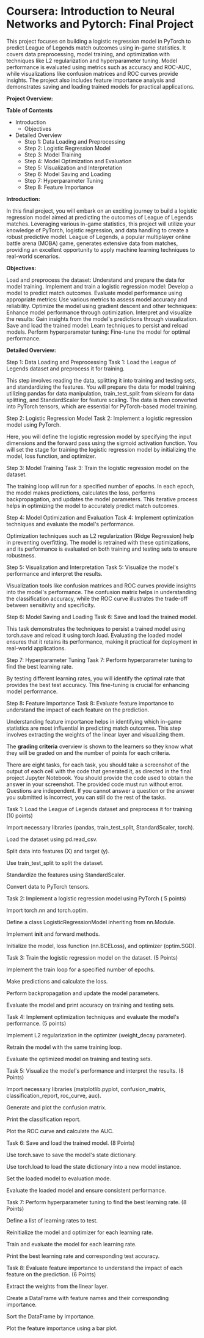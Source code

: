 # Coursera: Introduction to Neural Networks and Pytorch: Final Project

This project focuses on building a logistic regression model in PyTorch to predict League of Legends match outcomes using in-game statistics. It covers data preprocessing, model training, and optimization with techniques like L2 regularization and hyperparameter tuning. Model performance is evaluated using metrics such as accuracy and ROC-AUC, while visualizations like confusion matrices and ROC curves provide insights. The project also includes feature importance analysis and demonstrates saving and loading trained models for practical applications.

**Project Overview:**

**Table of Contents**
- Introduction
  - Objectives
- Detailed Overview
  - Step 1: Data Loading and Preprocessing
  - Step 2: Logistic Regression Model
  - Step 3: Model Training
  - Step 4: Model Optimization and Evaluation
  - Step 5: Visualization and Interpretation
  - Step 6: Model Saving and Loading
  - Step 7: Hyperparameter Tuning
  - Step 8: Feature Importance

**Introduction:**

In this final project, you will embark on an exciting journey to build a logistic regression model aimed at predicting the outcomes of League of Legends matches. Leveraging various in-game statistics, this project will utilize your knowledge of PyTorch, logistic regression, and data handling to create a robust predictive model. League of Legends, a popular multiplayer online battle arena (MOBA) game, generates extensive data from matches, providing an excellent opportunity to apply machine learning techniques to real-world scenarios.

**Objectives:**

Load and preprocess the dataset: Understand and prepare the data for model training.
Implement and train a logistic regression model: Develop a model to predict match outcomes.
Evaluate model performance using appropriate metrics: Use various metrics to assess model accuracy and reliability.
Optimize the model using gradient descent and other techniques: Enhance model performance through optimization.
Interpret and visualize the results: Gain insights from the model's predictions through visualization.
Save and load the trained model: Learn techniques to persist and reload models.
Perform hyperparameter tuning: Fine-tune the model for optimal performance.

**Detailed Overview:**

Step 1: Data Loading and Preprocessing
Task 1: Load the League of Legends dataset and preprocess it for training.

This step involves reading the data, splitting it into training and testing sets, and standardizing the features. You will prepare the data for model training utilizing pandas for data manipulation, train_test_split from sklearn for data splitting, and StandardScaler for feature scaling. The data is then converted into PyTorch tensors, which are essential for PyTorch-based model training.

Step 2: Logistic Regression Model
Task 2: Implement a logistic regression model using PyTorch.

Here, you will define the logistic regression model by specifying the input dimensions and the forward pass using the sigmoid activation function. You will set the stage for training the logistic regression model by initializing the model, loss function, and optimizer.

Step 3: Model Training
Task 3: Train the logistic regression model on the dataset.

The training loop will run for a specified number of epochs. In each epoch, the model makes predictions, calculates the loss, performs backpropagation, and updates the model parameters. This iterative process helps in optimizing the model to accurately predict match outcomes.

Step 4: Model Optimization and Evaluation
Task 4: Implement optimization techniques and evaluate the model's performance.

Optimization techniques such as L2 regularization (Ridge Regression) help in preventing overfitting. The model is retrained with these optimizations, and its performance is evaluated on both training and testing sets to ensure robustness.

Step 5: Visualization and Interpretation
Task 5: Visualize the model's performance and interpret the results.

Visualization tools like confusion matrices and ROC curves provide insights into the model's performance. The confusion matrix helps in understanding the classification accuracy, while the ROC curve illustrates the trade-off between sensitivity and specificity.

Step 6: Model Saving and Loading
Task 6: Save and load the trained model.

This task demonstrates the techniques to persist a trained model using torch.save and reload it using torch.load. Evaluating the loaded model ensures that it retains its performance, making it practical for deployment in real-world applications.

Step 7: Hyperparameter Tuning
Task 7: Perform hyperparameter tuning to find the best learning rate.

By testing different learning rates, you will identify the optimal rate that provides the best test accuracy. This fine-tuning is crucial for enhancing model performance.

Step 8: Feature Importance
Task 8: Evaluate feature importance to understand the impact of each feature on the prediction.

Understanding feature importance helps in identifying which in-game statistics are most influential in predicting match outcomes. This step involves extracting the weights of the linear layer and visualizing them.

The **grading criteria** overview is shown to the learners so they know what they will be graded on and the number of points for each criteria.

There are eight tasks,  for each task, you should take a screenshot of the output of each cell with the code that generated it, as directed in the final project Jupyter Notebook.  You should provide the code used to obtain the answer in your screenshot. The provided code must run without error. Questions are independent. If you cannot answer a question or the answer you submitted is incorrect, you can still do the rest of the tasks. 

Task 1: Load the League of Legends dataset and preprocess it for training (10 points)

Import necessary libraries (pandas, train_test_split, StandardScaler, torch).

Load the dataset using pd.read_csv.

Split data into features (X) and target (y).

Use train_test_split to split the dataset.

Standardize the features using StandardScaler.

Convert data to PyTorch tensors.

Task 2: Implement a logistic regression model using PyTorch ( 5 points)

Import torch.nn and torch.optim.

Define a class LogisticRegressionModel inheriting from nn.Module.

Implement __init__ and forward methods.

Initialize the model, loss function (nn.BCELoss), and optimizer (optim.SGD).

Task 3: Train the logistic regression model on the dataset. (5 Points)

Implement the train loop for a specified number of epochs.

Make predictions and calculate the loss.

Perform backpropagation and update the model parameters.

Evaluate the model and print accuracy on training and testing sets.

Task 4: Implement optimization techniques and evaluate the model's performance. (5 points)

Implement L2 regularization in the optimizer (weight_decay parameter).

Retrain the model with the same training loop.

Evaluate the optimized model on training and testing sets.

Task 5: Visualize the model's performance and interpret the results. (8 Points)

Import necessary libraries (matplotlib.pyplot, confusion_matrix, classification_report, roc_curve, auc).

Generate and plot the confusion matrix.

Print the classification report.

Plot the ROC curve and calculate the AUC.

Task 6: Save and load the trained model. (8 Points)

Use torch.save to save the model's state dictionary.

Use torch.load to load the state dictionary into a new model instance.

Set the loaded model to evaluation mode.

Evaluate the loaded model and ensure consistent performance.

Task 7: Perform hyperparameter tuning to find the best learning rate. (8 Points)

Define a list of learning rates to test.

Reinitialize the model and optimizer for each learning rate.

Train and evaluate the model for each learning rate.

Print the best learning rate and corresponding test accuracy.

Task 8: Evaluate feature importance to understand the impact of each feature on the prediction. (6 Points)

Extract the weights from the linear layer.

Create a DataFrame with feature names and their corresponding importance.

Sort the DataFrame by importance.

Plot the feature importance using a bar plot.

